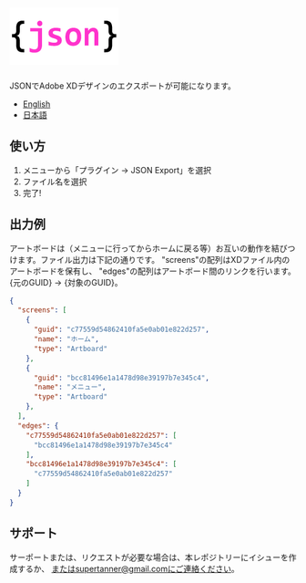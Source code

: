 # ![JSON](images/header.png)

JSONでAdobe XDデザインのエクスポートが可能になります。

* [English](README.md)
* [日本語](#)

## 使い方

1. メニューから「プラグイン -> JSON Export」を選択
2. ファイル名を選択
3. 完了!

## 出力例

アートボードは（メニューに行ってからホームに戻る等）お互いの動作を結びつけます。ファイル出力は下記の通りです。
"screens"の配列はXDファイル内のアートボードを保有し、 "edges"の配列はアートボード間のリンクを行います。{元のGUID} -> {対象のGUID}。

```json
{
  "screens": [
    {
      "guid": "c77559d54862410fa5e0ab01e822d257",
      "name": "ホーム",
      "type": "Artboard"
    },
    {
      "guid": "bcc81496e1a1478d98e39197b7e345c4",
      "name": "メニュー",
      "type": "Artboard"
    },
  ],
  "edges": {
    "c77559d54862410fa5e0ab01e822d257": [
      "bcc81496e1a1478d98e39197b7e345c4"
    ],
    "bcc81496e1a1478d98e39197b7e345c4": [
      "c77559d54862410fa5e0ab01e822d257"
    ]
  }
}
```

## サポート

サーポートまたは、リクエストが必要な場合は、本レポジトリーにイシューを作成するか、
またはsupertanner@gmail.comにご連絡ください。
